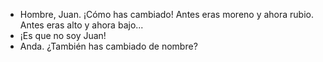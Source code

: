 - Hombre, Juan. ¡Cómo has cambiado! Antes eras moreno y ahora rubio. Antes eras alto y ahora bajo...
- ¡Es que no soy Juan!
- Anda. ¿También has cambiado de nombre?
